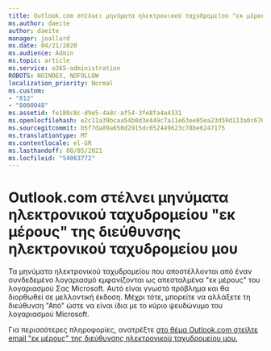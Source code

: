 ```yaml
---
title: Outlook.com στέλνει μηνύματα ηλεκτρονικού ταχυδρομείου "εκ μέρους" της διεύθυνσης ηλεκτρονικού ταχυδρομείου μου
ms.author: daeite
author: daeite
manager: joallard
ms.date: 04/21/2020
ms.audience: Admin
ms.topic: article
ms.service: o365-administration
ROBOTS: NOINDEX, NOFOLLOW
localization_priority: Normal
ms.custom:
- "812"
- "8000048"
ms.assetid: fe180c8c-d9e5-4a8c-af54-3fe8fa4a4331
ms.openlocfilehash: e2c11a39bcaa54b0d3e449c7a11e63ee05ea23d59d113a0c6767b4ddd6c988f5
ms.sourcegitcommit: b5f7da89a650d2915dc652449623c78be6247175
ms.translationtype: MT
ms.contentlocale: el-GR
ms.lasthandoff: 08/05/2021
ms.locfileid: "54063772"
---
```

# <a name="outlookcom-sends-email-on-behalf-of-my-email-address"></a>Outlook.com στέλνει μηνύματα ηλεκτρονικού ταχυδρομείου "εκ μέρους" της διεύθυνσης ηλεκτρονικού ταχυδρομείου μου

Τα μηνύματα ηλεκτρονικού ταχυδρομείου που αποστέλλονται από έναν συνδεδεμένο λογαριασμό εμφανίζονται ως απεσταλμένα "εκ μέρους" του λογαριασμού Σας Microsoft. Αυτό είναι γνωστό πρόβλημα και θα διορθωθεί σε μελλοντική έκδοση. Μέχρι τότε, μπορείτε να αλλάξετε τη διεύθυνση "Από" ώστε να είναι ίδια με το κύριο ψευδώνυμο του λογαριασμού Microsoft.
  
Για περισσότερες πληροφορίες, ανατρέξτε [στο θέμα Outlook.com στείλτε email "εκ μέρους" της διεύθυνσης ηλεκτρονικού ταχυδρομείου μου.](https://support.office.com/article/2c2b4d9f-0203-42c6-b2d2-b8aba1386e75?wt.mc_id=Office_Outlook_com_Alchemy)
